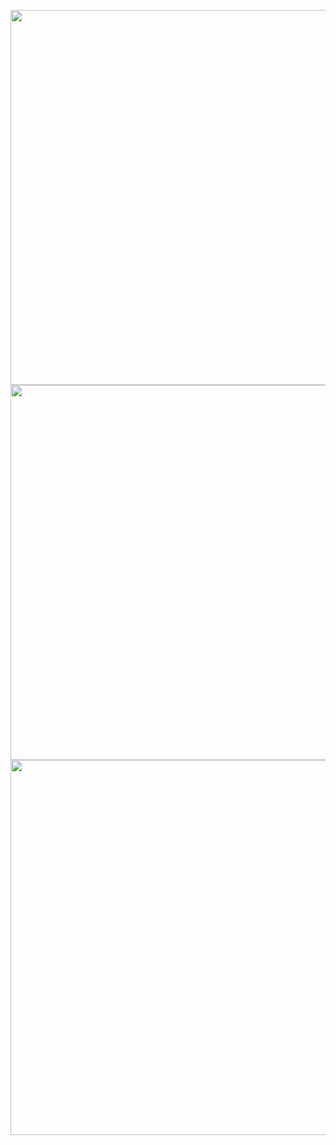 <p>
<img src="https://github.com/Jay611/project-result-images/blob/main/Dashboard_admin/home.JPG" width="600">
<img src="https://github.com/Jay611/project-result-images/blob/main/Dashboard_admin/edit_user.JPG" width="600">
<img src="https://github.com/Jay611/project-result-images/blob/main/Dashboard_admin/edit_product.JPG" width="600">
</p>
